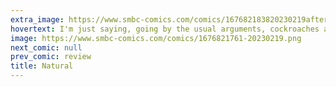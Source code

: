 ```yaml
---
extra_image: https://www.smbc-comics.com/comics/167682183820230219after.png
hovertext: I'm just saying, going by the usual arguments, cockroaches are way better explorers.
image: https://www.smbc-comics.com/comics/1676821761-20230219.png
next_comic: null
prev_comic: review
title: Natural
---
```


